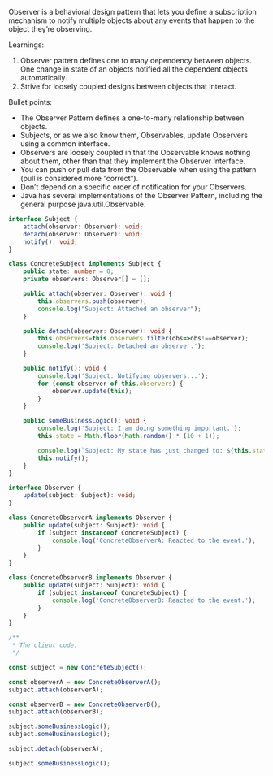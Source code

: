 Observer is a behavioral design pattern that lets you define a subscription mechanism to notify multiple objects about any events that happen to the object they’re observing.


Learnings:
1. Observer pattern defines one to many dependency between objects. One change in state of an objects notified all the dependent objects automatically.
2.  Strive for loosely coupled designs between objects that interact.

Bullet points:
- The Observer Pattern defines a one-to-many relationship between objects.
- Subjects, or as we also know them, Observables, update Observers using a common interface.
- Observers are loosely coupled in that the Observable knows nothing about them, other than that they implement the Observer Interface.
- You can push or pull data from the Observable when using the pattern (pull is considered more “correct”).
- Don’t depend on a specific order of notification for your Observers.
- Java has several implementations of the Observer Pattern, including the general purpose java.util.Observable.


```ts
interface Subject {
    attach(observer: Observer): void;
    detach(observer: Observer): void;
    notify(): void;
}

class ConcreteSubject implements Subject {
    public state: number = 0;
    private observers: Observer[] = [];

    public attach(observer: Observer): void {
        this.observers.push(observer);
        console.log("Subject: Attached an observer");
    }

    public detach(observer: Observer): void {
        this.observers=this.observers.filter(obs=>obs!==observer);
        console.log('Subject: Detached an observer.');
    }

    public notify(): void {
        console.log('Subject: Notifying observers...');
        for (const observer of this.observers) {
            observer.update(this);
        }
    }

    public someBusinessLogic(): void {
        console.log('Subject: I am doing something important.');
        this.state = Math.floor(Math.random() * (10 + 1));

        console.log(`Subject: My state has just changed to: ${this.state}`);
        this.notify();
    }
}

interface Observer {
    update(subject: Subject): void;
}

class ConcreteObserverA implements Observer {
    public update(subject: Subject): void {
        if (subject instanceof ConcreteSubject) {
            console.log('ConcreteObserverA: Reacted to the event.');
        }
    }
}

class ConcreteObserverB implements Observer {
    public update(subject: Subject): void {
        if (subject instanceof ConcreteSubject) {
            console.log('ConcreteObserverB: Reacted to the event.');
        }
    }
}

/**
 * The client code.
 */

const subject = new ConcreteSubject();

const observerA = new ConcreteObserverA();
subject.attach(observerA);

const observerB = new ConcreteObserverB();
subject.attach(observerB);

subject.someBusinessLogic();
subject.someBusinessLogic();

subject.detach(observerA);

subject.someBusinessLogic();
```